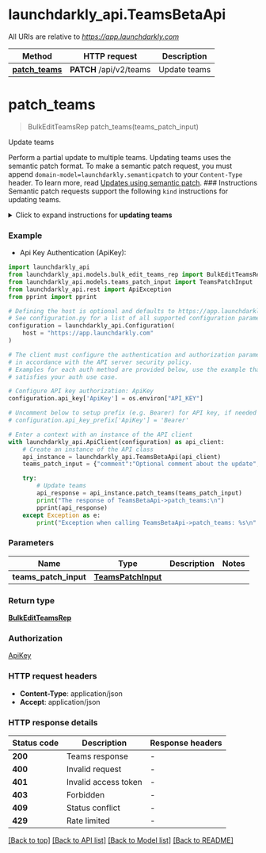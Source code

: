 # launchdarkly_api.TeamsBetaApi

All URIs are relative to *https://app.launchdarkly.com*

Method | HTTP request | Description
------------- | ------------- | -------------
[**patch_teams**](TeamsBetaApi.md#patch_teams) | **PATCH** /api/v2/teams | Update teams


# **patch_teams**
> BulkEditTeamsRep patch_teams(teams_patch_input)

Update teams

Perform a partial update to multiple teams. Updating teams uses the semantic patch format.  To make a semantic patch request, you must append `domain-model=launchdarkly.semanticpatch` to your `Content-Type` header. To learn more, read [Updates using semantic patch](https://launchdarkly.com/docs/api#updates-using-semantic-patch).  ### Instructions  Semantic patch requests support the following `kind` instructions for updating teams.  <details> <summary>Click to expand instructions for <strong>updating teams</strong></summary>  #### addMembersToTeams  Add the members to teams.  ##### Parameters  - `memberIDs`: List of member IDs to add. - `teamKeys`: List of teams to update.  Here's an example:  ```json {   \"instructions\": [{     \"kind\": \"addMembersToTeams\",     \"memberIDs\": [       \"1234a56b7c89d012345e678f\"     ],     \"teamKeys\": [       \"example-team-1\",       \"example-team-2\"     ]   }] } ```  #### addAllMembersToTeams  Add all members to the team. Members that match any of the filters are **excluded** from the update.  ##### Parameters  - `teamKeys`: List of teams to update. - `filterLastSeen`: (Optional) A JSON object with one of the following formats:   - `{\"never\": true}` - Members that have never been active, such as those who have not accepted their invitation to LaunchDarkly, or have not logged in after being provisioned via SCIM.   - `{\"noData\": true}` - Members that have not been active since LaunchDarkly began recording last seen timestamps.   - `{\"before\": 1608672063611}` - Members that have not been active since the provided value, which should be a timestamp in Unix epoch milliseconds. - `filterQuery`: (Optional) A string that matches against the members' emails and names. It is not case sensitive. - `filterRoles`: (Optional) A `|` separated list of roles and custom roles. For the purposes of this filtering, `Owner` counts as `Admin`. - `filterTeamKey`: (Optional) A string that matches against the key of the team the members belong to. It is not case sensitive. - `ignoredMemberIDs`: (Optional) A list of member IDs.  Here's an example:  ```json {   \"instructions\": [{     \"kind\": \"addAllMembersToTeams\",     \"teamKeys\": [       \"example-team-1\",       \"example-team-2\"     ],     \"filterLastSeen\": { \"never\": true }   }] } ```  </details> 

### Example

* Api Key Authentication (ApiKey):

```python
import launchdarkly_api
from launchdarkly_api.models.bulk_edit_teams_rep import BulkEditTeamsRep
from launchdarkly_api.models.teams_patch_input import TeamsPatchInput
from launchdarkly_api.rest import ApiException
from pprint import pprint

# Defining the host is optional and defaults to https://app.launchdarkly.com
# See configuration.py for a list of all supported configuration parameters.
configuration = launchdarkly_api.Configuration(
    host = "https://app.launchdarkly.com"
)

# The client must configure the authentication and authorization parameters
# in accordance with the API server security policy.
# Examples for each auth method are provided below, use the example that
# satisfies your auth use case.

# Configure API key authorization: ApiKey
configuration.api_key['ApiKey'] = os.environ["API_KEY"]

# Uncomment below to setup prefix (e.g. Bearer) for API key, if needed
# configuration.api_key_prefix['ApiKey'] = 'Bearer'

# Enter a context with an instance of the API client
with launchdarkly_api.ApiClient(configuration) as api_client:
    # Create an instance of the API class
    api_instance = launchdarkly_api.TeamsBetaApi(api_client)
    teams_patch_input = {"comment":"Optional comment about the update","instructions":[{"kind":"addMembersToTeams","memberIDs":["1234a56b7c89d012345e678f"],"teamKeys":["example-team-1","example-team-2"]}]} # TeamsPatchInput | 

    try:
        # Update teams
        api_response = api_instance.patch_teams(teams_patch_input)
        print("The response of TeamsBetaApi->patch_teams:\n")
        pprint(api_response)
    except Exception as e:
        print("Exception when calling TeamsBetaApi->patch_teams: %s\n" % e)
```



### Parameters


Name | Type | Description  | Notes
------------- | ------------- | ------------- | -------------
 **teams_patch_input** | [**TeamsPatchInput**](TeamsPatchInput.md)|  | 

### Return type

[**BulkEditTeamsRep**](BulkEditTeamsRep.md)

### Authorization

[ApiKey](../README.md#ApiKey)

### HTTP request headers

 - **Content-Type**: application/json
 - **Accept**: application/json

### HTTP response details

| Status code | Description | Response headers |
|-------------|-------------|------------------|
**200** | Teams response |  -  |
**400** | Invalid request |  -  |
**401** | Invalid access token |  -  |
**403** | Forbidden |  -  |
**409** | Status conflict |  -  |
**429** | Rate limited |  -  |

[[Back to top]](#) [[Back to API list]](../README.md#documentation-for-api-endpoints) [[Back to Model list]](../README.md#documentation-for-models) [[Back to README]](../README.md)

